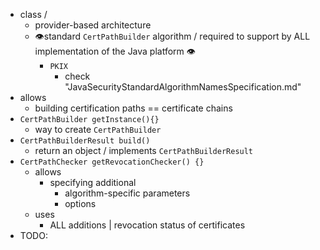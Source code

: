 * class /
  * provider-based architecture
  * 👁️standard `CertPathBuilder` algorithm / required to support by ALL implementation of the Java platform 👁️
    * `PKIX`
      * check "JavaSecurityStandardAlgorithmNamesSpecification.md"
* allows
  * building certification paths == certificate chains
* `CertPathBuilder getInstance(){}`
  * way to create `CertPathBuilder`
* `CertPathBuilderResult build()`
  * return an object / implements `CertPathBuilderResult`
* `CertPathChecker getRevocationChecker() {}`
  * allows
    * specifying additional
      * algorithm-specific parameters
      * options
  * uses
    * ALL additions | revocation status of certificates
* TODO:
